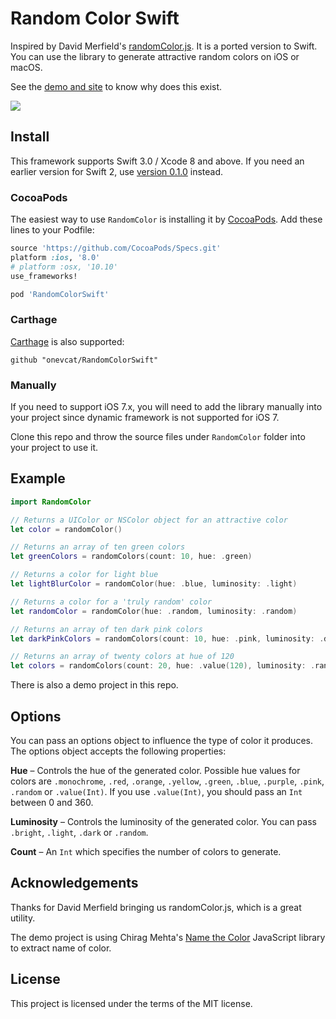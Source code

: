# Random Color Swift

Inspired by David Merfield's [randomColor.js](https://github.com/davidmerfield/randomColor). It is a ported version to Swift. You can use the library to generate attractive random colors on iOS or macOS.

See the [demo and site](http://llllll.li/randomColor/) to know why does this exist.

![](https://raw.githubusercontent.com/onevcat/RandomColorSwift/master/demo.png)

## Install

This framework supports Swift 3.0 / Xcode 8 and above. If you need an earlier version for Swift 2, use [version 0.1.0](https://github.com/onevcat/RandomColorSwift/releases/tag/0.1.0) instead.

### CocoaPods

The easiest way to use `RandomColor` is installing it by [CocoaPods](http://cocoapods.org). Add these lines to your Podfile:

```ruby
source 'https://github.com/CocoaPods/Specs.git'
platform :ios, '8.0'
# platform :osx, '10.10'
use_frameworks!

pod 'RandomColorSwift'
```

### Carthage

[Carthage](https://github.com/Carthage/Carthage) is also supported:

```ogdl
github "onevcat/RandomColorSwift"
```

### Manually

If you need to support iOS 7.x, you will need to add the library manually into your project since dynamic framework is not supported for iOS 7.

Clone this repo and throw the source files under `RandomColor` folder into your project to use it. 

## Example

```swift
import RandomColor

// Returns a UIColor or NSColor object for an attractive color
let color = randomColor()

// Returns an array of ten green colors
let greenColors = randomColors(count: 10, hue: .green)

// Returns a color for light blue
let lightBlurColor = randomColor(hue: .blue, luminosity: .light)

// Returns a color for a 'truly random' color
let randomColor = randomColor(hue: .random, luminosity: .random)

// Returns an array of ten dark pink colors
let darkPinkColors = randomColors(count: 10, hue: .pink, luminosity: .dark)

// Returns an array of twenty colors at hue of 120
let colors = randomColors(count: 20, hue: .value(120), luminosity: .random)

```

There is also a demo project in this repo.

## Options

You can pass an options object to influence the type of color it produces. The options object accepts the following properties:

**Hue** – Controls the hue of the generated color. Possible hue values for colors are `.monochrome`, `.red`, `.orange`, `.yellow`, `.green`, `.blue`, `.purple`, `.pink`, `.random` or `.value(Int)`. If you use `.value(Int)`, you should pass an `Int` between 0 and 360.

**Luminosity** – Controls the luminosity of the generated color. You can pass `.bright`, `.light`, `.dark` or `.random`.

**Count** – An `Int` which specifies the number of colors to generate.

## Acknowledgements

Thanks for David Merfield bringing us randomColor.js, which is a great utility.

The demo project is using Chirag Mehta's [Name the Color](http://chir.ag/projects/name-that-color) JavaScript library to extract name of color.

## License

This project is licensed under the terms of the MIT license.


